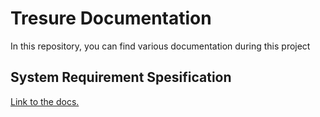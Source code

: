 # Tresure Documentation
In this repository, you can find various documentation during this project

## System Requirement Spesification
[Link to the docs.](https://github.com/Tresure-Bangkit2023/.github/blob/main/system-requirement-specification.md)
